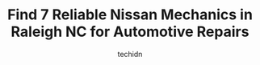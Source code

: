 ---
layout: ampstory
image: https://images.unsplash.com/photo-1617498115469-2a7ee098a575?ixlib=rb-4.0.3&ixid=MnwxMjA3fDB8MHxwaG90by1wYWdlfHx8fGVufDB8fHx8&auto=format&fit=crop&w=640&h=853&q=80
author: techidn
featured: false
description: If youre in need of trustworthy and skilled Nissan Mechanic in Raleigh NC, USA, youll be pleased to discover the 7 best Nissan Mechanic in town. Their expertise and commitment to customer 
title: Find 7 Reliable Nissan Mechanics in Raleigh NC for Automotive Repairs
cover:
   title: Find 7 Reliable Nissan Mechanics in Raleigh NC for Automotive Repairs
   subtitle: Rickpate
   background: https://images.unsplash.com/photo-1617498115469-2a7ee098a575?ixlib=rb-4.0.3&ixid=MnwxMjA3fDB8MHxwaG90by1wYWdlfHx8fGVufDB8fHx8&auto=format&fit=crop&w=640&h=853&q=80

pages: 
 - layout: thirds
   top: <h1>#1 Fred Anderson Nissan of Raleigh Service</h1>
   bottom: "<p>Warning light came on so I headed straight to Fred Anderson without an appointment. I was treated very well, the source of the warning light was determined (not really a </p>"
   background: https://www.knot35.com/toplist/wp-content/uploads/2023/06/best-nissan-mechanic-1-in-raleigh-nc-1685837701.jpeg
   backgroundblur: true
 - layout: thirds
   top: <h1>#2 Johnson Lexus of Raleigh Service Center</h1>
   bottom: "<p>5839 Capital Blvd, Raleigh, NC 27616, United States</p>"
   background: https://www.knot35.com/toplist/wp-content/uploads/2023/06/best-nissan-mechanic-2-in-raleigh-nc-1685837701.jpeg
   cta:
      link: https://www.knot35.com/toplist/find-7-reliable-nissan-mechanics-in-raleigh-nc-for-automotive-repairs/
      text: Find 7 Reliable Nissan Mechanics in Raleigh NC for Automotive Repairs
 - layout: thirds
   top: <h1>#3 Creech Import Repair</h1>
   bottom: "<p>1818 St Albans Dr #106, Raleigh, NC 27609, United States</p>"
   background: https://www.knot35.com/toplist/wp-content/uploads/2023/06/best-nissan-mechanic-3-in-raleigh-nc-1685837701.jpeg
   cta:
      link: https://www.knot35.com/toplist/find-7-reliable-nissan-mechanics-in-raleigh-nc-for-automotive-repairs/
      text: Find 7 Reliable Nissan Mechanics in Raleigh NC for Automotive Repairs
 - layout: thirds
   top: <h1>#4 Automan Car Care Center</h1>
   bottom: "<p>6806 Glenwood Ave, Raleigh, NC 27612, United States</p>"
   background: https://images.unsplash.com/photo-1564951434112-64d74cc2a2d7?ixlib=rb-4.0.3&ixid=MnwxMjA3fDB8MHxwaG90by1wYWdlfHx8fGVufDB8fHx8&auto=format&fit=crop&w=640&h=853&q=80
   cta:
      link: https://www.knot35.com/toplist/find-7-reliable-nissan-mechanics-in-raleigh-nc-for-automotive-repairs/
      text: Find 7 Reliable Nissan Mechanics in Raleigh NC for Automotive Repairs
 - layout: thirds
   top: <h1>#5 Autohaus Import Service</h1>
   bottom: "<p>6814 Davis Cir, Raleigh, NC 27613, United States</p>"
   background: https://images.unsplash.com/photo-1604871000636-074fa5117945?ixlib=rb-4.0.3&ixid=MnwxMjA3fDB8MHxwaG90by1wYWdlfHx8fGVufDB8fHx8&auto=format&fit=crop&w=640&h=853&q=80
   cta:
      link: https://www.knot35.com/toplist/find-7-reliable-nissan-mechanics-in-raleigh-nc-for-automotive-repairs/
      text: Find 7 Reliable Nissan Mechanics in Raleigh NC for Automotive Repairs
 - layout: thirds
   top: <h1>#6 USA Automotive</h1>
   bottom: "<p>1620 Trawick Rd, Raleigh, NC 27604, United States</p>"
   background: https://images.unsplash.com/photo-1540457036297-448b6b99e91c?ixlib=rb-4.0.3&ixid=MnwxMjA3fDB8MHxwaG90by1wYWdlfHx8fGVufDB8fHx8&auto=format&fit=crop&w=640&h=853&q=80
   cta:
      link: https://www.knot35.com/toplist/find-7-reliable-nissan-mechanics-in-raleigh-nc-for-automotive-repairs/
      text: Find 7 Reliable Nissan Mechanics in Raleigh NC for Automotive Repairs
 - layout: thirds
   top: <h1>#7 Import Performance Inc.</h1>
   bottom: "<p>5618 Hillsborough St, Raleigh, NC 27606, United States</p>"
   background: https://images.unsplash.com/photo-1618556658017-fd9c732d1360?ixlib=rb-4.0.3&ixid=MnwxMjA3fDB8MHxwaG90by1wYWdlfHx8fGVufDB8fHx8&auto=format&fit=crop&w=640&h=853&q=80
   cta:
      link: https://www.knot35.com/toplist/find-7-reliable-nissan-mechanics-in-raleigh-nc-for-automotive-repairs/
      text: Find 7 Reliable Nissan Mechanics in Raleigh NC for Automotive Repairs
 - layout: thirds
   middle: Continue reading...
   background: https://images.unsplash.com/photo-1618005182384-a83a8bd57fbe?ixlib=rb-4.0.3&ixid=MnwxMjA3fDB8MHxwaG90by1wYWdlfHx8fGVufDB8fHx8&auto=format&fit=crop&w=640&h=853&q=80
   cta:
      link: https://www.knot35.com/toplist/find-7-reliable-nissan-mechanics-in-raleigh-nc-for-automotive-repairs/
      text: Find 7 Reliable Nissan Mechanics in Raleigh NC for Automotive Repairs
      
---